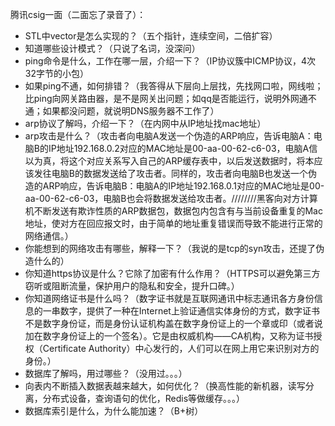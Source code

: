 腾讯csig一面（二面忘了录音了）：

- STL中vector是怎么实现的？（五个指针，连续空间，二倍扩容）
- 知道哪些设计模式？（只说了名词，没深问）
- ping命令是什么，工作在哪一层，介绍一下？（IP协议簇中ICMP协议，4次32字节的小包）
- 如果ping不通，如何排错？（我答得从下层向上层找，先找网口啦，网线啦；比ping向网关路由器，是不是网关出问题；如qq是否能运行，说明外网通不通；如果都没问题，就说明DNS服务器不工作了）
- arp协议了解吗，介绍一下？（在内网中从IP地址找mac地址）
- arp攻击是什么？（攻击者向电脑A发送一个伪造的ARP响应，告诉电脑A：电脑B的IP地址192.168.0.2对应的MAC地址是00-aa-00-62-c6-03，电脑A信以为真，将这个对应关系写入自己的ARP缓存表中，以后发送数据时，将本应该发往电脑B的数据发送给了攻击者。同样的，攻击者向电脑B也发送一个伪造的ARP响应，告诉电脑B：电脑A的IP地址192.168.0.1对应的MAC地址是00-aa-00-62-c6-03，电脑B也会将数据发送给攻击者。////////黑客向对方计算机不断发送有欺诈性质的ARP数据包，数据包内包含有与当前设备重复的Mac地址，使对方在回应报文时，由于简单的地址重复错误而导致不能进行正常的网络通信。）
- 你能想到的网络攻击有哪些，解释一下？（我说的是tcp的syn攻击，还提了伪造什么的）
- 你知道https协议是什么？它除了加密有什么作用？（HTTPS可以避免第三方窃听或阻断流量，保护用户的隐私和安全，提升口碑。）
- 你知道网络证书是什么吗？（数字证书就是互联网通讯中标志通讯各方身份信息的一串数字，提供了一种在Internet上验证通信实体身份的方式，数字证书不是数字身份证，而是身份认证机构盖在数字身份证上的一个章或印（或者说加在数字身份证上的一个签名）。它是由权威机构——CA机构，又称为证书授权（Certificate Authority）中心发行的，人们可以在网上用它来识别对方的身份。）
- 数据库了解吗，用过哪些？（没用过。。。）
- 向表内不断插入数据表越来越大，如何优化？（换高性能的新机器，读写分离，分布式设备，查询语句的优化，Redis等做缓存。。。）
- 数据库索引是什么，为什么能加速？（B+树）